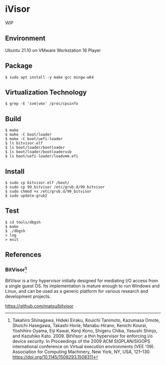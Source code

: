 # iVisor

WIP

## Environment

Ubuntu 21.10 on VMware Workstation 16 Player

## Package

```shell
$ sudo apt install -y make gcc mingw-w64
```

## Virtualization Technology

```shell
$ grep -E 'svm|vmx' /proc/cpuinfo
```

## Build

```shell
$ make
$ make -C boot/loader
$ make -C boot/uefi-loader
$ ls bitvisor.elf
$ ls boot/loader/bootloader
$ ls boot/loader/bootloaderusb
$ ls boot/uefi-loader/loadvmm.efi
```

## Install

```shell
$ sudo cp bitvisor.elf /boot/
$ sudo cp 99_bitvisor /etc/grub.d/99_bitvisor
$ sudo chmod +x /etc/grub.d/99_bitvisor
$ sudo update-grub2
```

## Test

```shell
$ cd tools/dbgsh
$ make
$ ./dbgsh
> log
> exit
```

## References

### BitVisor[^BitVisor]

BitVisor is a tiny hypervisor initially designed for mediating I/O access from a single guest OS. Its implementation is mature enough to run Windows and Linux, and can be used as a generic platform for various research and development projects.

https://github.com/matsu/bitvisor

[^BitVisor]: Takahiro Shinagawa, Hideki Eiraku, Kouichi Tanimoto, Kazumasa Omote, Shoichi Hasegawa, Takashi Horie, Manabu Hirano, Kenichi Kourai, Yoshihiro Oyama, Eiji Kawai, Kenji Kono, Shigeru Chiba, Yasushi Shinjo, and Kazuhiko Kato. 2009. BitVisor: a thin hypervisor for enforcing i/o device security. In Proceedings of the 2009 ACM SIGPLAN/SIGOPS international conference on Virtual execution environments (VEE '09). Association for Computing Machinery, New York, NY, USA, 121–130. https://doi.org/10.1145/1508293.1508311
